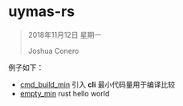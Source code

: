 # uymas-rs

> 2018年11月12日 星期一
>
> Joshua  Conero





例子如下：

- [cmd_build_min](./cmd_build_min)           引入 **cli** 最小代码量用于编译比较
- [empty_min](./empty_min)                  rust hello world

